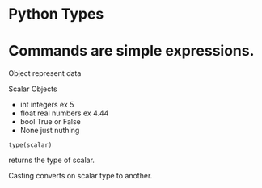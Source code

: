 # Python Types
# Commands are simple expressions.

Object represent data

Scalar Objects
- int integers ex 5
- float real numbers ex 4.44
- bool True or False
- None just nuthing
```
type(scalar)
```
returns the type of scalar.

Casting converts on scalar type to another.

<object><operator><object>
